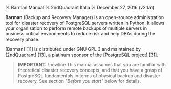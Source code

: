 % Barman Manual
% 2ndQuadrant Italia
% December 27, 2016 (v2.1a1)

**Barman** (Backup and Recovery Manager) is an open-source administration tool for disaster recovery of PostgreSQL servers written in Python. It allows your organisation to perform remote backups of multiple servers in business critical environments to reduce risk and help DBAs during the recovery phase.

[Barman] [11] is distributed under GNU GPL 3 and maintained by [2ndQuadrant] [13], a platinum sponsor of the [PostgreSQL project] [31].

> **IMPORTANT:** \newline
> This manual assumes that you are familiar with theoretical disaster
> recovery concepts, and that you have a grasp of PostgreSQL fundamentals in
> terms of physical backup and disaster recovery. See section _"Before you start"_ below for details.
